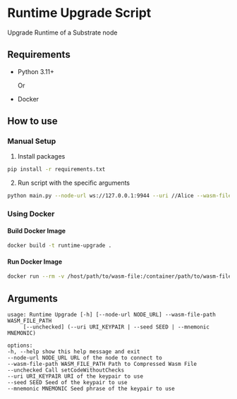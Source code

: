 # Runtime Upgrade Script

Upgrade Runtime of a Substrate node

## Requirements

- Python 3.11+

  Or

- Docker

## How to use

### Manual Setup

1. Install packages

```bash
pip install -r requirements.txt
```

2. Run script with the specific arguments

```bash
python main.py --node-url ws://127.0.0.1:9944 --uri //Alice --wasm-file-path /path/to/wasm-file
```

### Using Docker

#### Build Docker Image

```bash
docker build -t runtime-upgrade .
```

#### Run Docker Image

```bash
docker run --rm -v /host/path/to/wasm-file:/container/path/to/wasm-file runtime-upgrade --node-url ws://127.0.0.1:9944 --uri //Alice --wasm-file-path /container/path/to/wasm-file
```

## Arguments

```
usage: Runtime Upgrade [-h] [--node-url NODE_URL] --wasm-file-path WASM_FILE_PATH
     [--unchecked] (--uri URI_KEYPAIR | --seed SEED | --mnemonic MNEMONIC)

options:
-h, --help show this help message and exit
--node-url NODE_URL URL of the node to connect to
--wasm-file-path WASM_FILE_PATH Path to Compressed Wasm File
--unchecked Call setCodeWithoutChecks
--uri URI_KEYPAIR URI of the keypair to use
--seed SEED Seed of the keypair to use
--mnemonic MNEMONIC Seed phrase of the keypair to use

```
